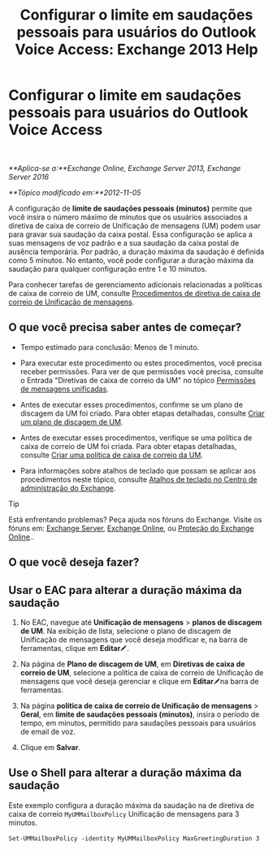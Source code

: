 ﻿---
title: 'Configurar o limite em saudações pessoais para usuários do Outlook Voice Access: Exchange 2013 Help'
TOCTitle: Configurar o limite em saudações pessoais para usuários do Outlook Voice Access
ms:assetid: d400f250-0f55-45f5-9918-5f1d7819fbdf
ms:mtpsurl: https://technet.microsoft.com/pt-br/library/Bb201731(v=EXCHG.150)
ms:contentKeyID: 50556297
ms.date: 05/22/2018
mtps_version: v=EXCHG.150
ms.translationtype: MT
---

# Configurar o limite em saudações pessoais para usuários do Outlook Voice Access

 

_**Aplica-se a:**Exchange Online, Exchange Server 2013, Exchange Server 2016_

_**Tópico modificado em:**2012-11-05_

A configuração de **limite de saudações pessoais (minutos)** permite que você insira o número máximo de minutos que os usuários associados a diretiva de caixa de correio de Unificação de mensagens (UM) podem usar para gravar sua saudação da caixa postal. Essa configuração se aplica a suas mensagens de voz padrão e a sua saudação da caixa postal de ausência temporária. Por padrão, a duração máxima da saudação é definida como 5 minutos. No entanto, você pode configurar a duração máxima da saudação para qualquer configuração entre 1 e 10 minutos.

Para conhecer tarefas de gerenciamento adicionais relacionadas a políticas de caixa de correio de UM, consulte [Procedimentos de diretiva de caixa de correio de Unificação de mensagens](um-mailbox-policy-procedures-exchange-2013-help.md).

## O que você precisa saber antes de começar?

  - Tempo estimado para conclusão: Menos de 1 minuto.

  - Para executar este procedimento ou estes procedimentos, você precisa receber permissões. Para ver de que permissões você precisa, consulte o Entrada "Diretivas de caixa de correio da UM" no tópico [Permissões de mensagens unificadas](unified-messaging-permissions-exchange-2013-help.md).

  - Antes de executar esses procedimentos, confirme se um plano de discagem da UM foi criado. Para obter etapas detalhadas, consulte [Criar um plano de discagem de UM](create-a-um-dial-plan-exchange-2013-help.md).

  - Antes de executar esses procedimentos, verifique se uma política de caixa de correio de UM foi criada. Para obter etapas detalhadas, consulte [Criar uma política de caixa de correio da UM](create-a-um-mailbox-policy-exchange-2013-help.md).

  - Para informações sobre atalhos de teclado que possam se aplicar aos procedimentos neste tópico, consulte [Atalhos de teclado no Centro de administração do Exchange](keyboard-shortcuts-in-the-exchange-admin-center-exchange-online-protection-help.md).


> [!TIP]
> Está enfrentando problemas? Peça ajuda nos fóruns do Exchange. Visite os fóruns em: <A href="https://go.microsoft.com/fwlink/p/?linkid=60612">Exchange Server</A>, <A href="https://go.microsoft.com/fwlink/p/?linkid=267542">Exchange Online</A>, ou <A href="https://go.microsoft.com/fwlink/p/?linkid=285351">Proteção do Exchange Online</A>..



## O que você deseja fazer?

## Usar o EAC para alterar a duração máxima da saudação

1.  No EAC, navegue até **Unificação de mensagens** \> **planos de discagem de UM**. Na exibição de lista, selecione o plano de discagem de Unificação de mensagens que você deseja modificar e, na barra de ferramentas, clique em **Editar**![Ícone de edição](images/JJ218640.6f53ccb2-1f13-4c02-bea0-30690e6ea71d(EXCHG.150).gif "Ícone de edição").

2.  Na página de **Plano de discagem de UM**, em **Diretivas de caixa de correio de UM**, selecione a política de caixa de correio de Unificação de mensagens que você deseja gerenciar e clique em **Editar**![Ícone de edição](images/JJ218640.6f53ccb2-1f13-4c02-bea0-30690e6ea71d(EXCHG.150).gif "Ícone de edição")na barra de ferramentas.

3.  Na página **política de caixa de correio de Unificação de mensagens** \> **Geral**, em **limite de saudações pessoais (minutos)**, insira o período de tempo, em minutos, permitido para saudações pessoais para usuários de email de voz.

4.  Clique em **Salvar**.

## Use o Shell para alterar a duração máxima da saudação

Este exemplo configura a duração máxima da saudação na de diretiva de caixa de correio `MyUMMailboxPolicy` Unificação de mensagens para 3 minutos.

    Set-UMMailboxPolicy -identity MyUMMailboxPolicy MaxGreetingDuration 3

